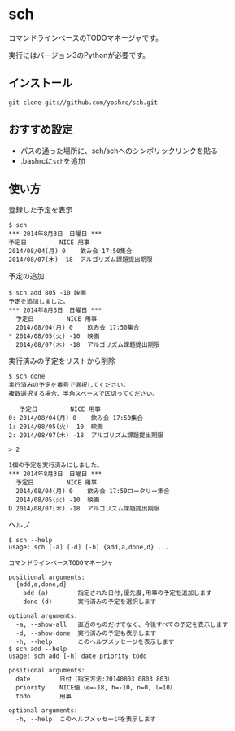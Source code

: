# sch

コマンドラインベースのTODOマネージャです。

実行にはバージョン3のPythonが必要です。

## インストール

    git clone git://github.com/yoshrc/sch.git

## おすすめ設定

- パスの通った場所に、sch/schへのシンボリックリンクを貼る
- .bashrcに`sch`を追加

## 使い方

登録した予定を表示

    $ sch
    *** 2014年8月3日　日曜日 ***
    予定日         NICE 用事
    2014/08/04(月) 0    飲み会 17:50集合
    2014/08/07(木) -18  アルゴリズム課題提出期限

予定の追加

    $ sch add 805 -10 映画
    予定を追加しました。
    *** 2014年8月3日　日曜日 ***
      予定日         NICE 用事
      2014/08/04(月) 0    飲み会 17:50集合
    * 2014/08/05(火) -10  映画
      2014/08/07(木) -18  アルゴリズム課題提出期限

実行済みの予定をリストから削除

    $ sch done
    実行済みの予定を番号で選択してください。
    複数選択する場合、半角スペースで区切ってください。

       予定日         NICE 用事
    0: 2014/08/04(月) 0    飲み会 17:50集合
    1: 2014/08/05(火) -10  映画
    2: 2014/08/07(木) -18  アルゴリズム課題提出期限

    > 2

    1個の予定を実行済みにしました。
    *** 2014年8月3日　日曜日 ***
      予定日         NICE 用事
      2014/08/04(月) 0    飲み会 17:50ロータリー集合
      2014/08/05(火) -10  映画
    D 2014/08/07(木) -18  アルゴリズム課題提出期限

ヘルプ

    $ sch --help
    usage: sch [-a] [-d] [-h] {add,a,done,d} ...

    コマンドラインベースTODOマネージャ

    positional arguments:
      {add,a,done,d}
        add (a)        指定された日付,優先度,用事の予定を追加します
        done (d)       実行済みの予定を選択します

    optional arguments:
      -a, --show-all   直近のものだけでなく、今後すべての予定を表示します
      -d, --show-done  実行済みの予定も表示します
      -h, --help       このヘルプメッセージを表示します
    $ sch add --help
    usage: sch add [-h] date priority todo

    positional arguments:
      date        日付（指定方法:20140803 0803 803）
      priority    NICE値（e=-18, h=-10, n=0, l=10）
      todo        用事

    optional arguments:
      -h, --help  このヘルプメッセージを表示します
